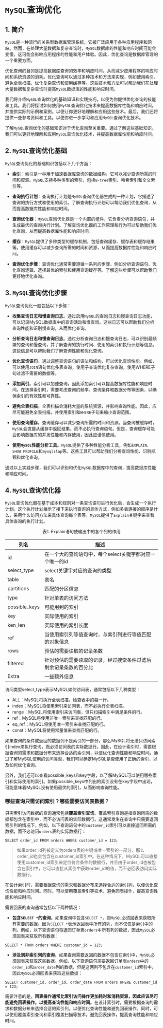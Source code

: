 # `MySQL`查询优化

## 1. 简介

`MySQL`是一种流行的关系型数据库管理系统，它被广泛应用于各种应用程序和网站。然而，在处理大量数据和复杂查询时，`MySQL`数据库的性能和响应时间可能会变慢，这可能会影响应用程序的性能和用户体验。因此，优化查询是数据库管理的一个重要方面。

优化查询的目的是提高数据库查询的效率和响应时间，从而减少应用程序的响应时间和系统资源的消耗。优化查询可以通过多种技术和方法来实现，例如使用索引、避免全表扫描、优化复杂查询和使用缓存等。这些技术和方法可以帮助我们在处理大量数据和复杂查询时提高`MySQL`数据库的性能和响应时间。

我们将介绍`MySQL`查询优化的基础知识和实践技巧，以便为你提供优化查询的技能和工具。我们将探讨如何使用`MySQL`查询优化技术来提高数据库性能和响应时间，并提供实际的示例和案例，以便让你更好地理解和应用这些技术。最后，我们还将提供一些参考资料和工具，以便你进一步学习和应用`MySQL`查询优化技术。

了解`MySQL`查询优化的基础知识对于优化查询至关重要。通过了解这些基础知识，我们可以更好地理解和应用`MySQL`查询优化技术，并提高数据库性能和响应时间。

## 2. `MySQL`查询优化基础

`MySQL`查询优化的基础知识包括以下几个方面：

- **索引**：索引是一种用于加速数据库查询的数据结构，它可以减少查询所需的时间和资源。`MySQL`支持多种类型的索引，包括`B-tree`索引、哈希索引和全文索引等。

- **查询执行计划**：查询执行计划是`MySQL`查询优化器生成的一种计划，它描述了查询的执行方式和使用的索引。了解查询执行计划可以帮助我们优化查询，从而提高数据库性能和响应时间。

- **查询优化器**：`MySQL`查询优化器是一个内置的组件，它负责分析查询语句，并生成最优的查询执行计划。了解查询优化器的工作原理和行为可以帮助我们优化查询，从而提高数据库性能和响应时间。

- **缓存**：`MySQL`提供了多种类型的缓存机制，包括查询缓存、缓存表和缓存结果等。使用缓存可以减少查询所需的时间和资源，从而提高数据库性能和响应时间。

- **查询优化步骤**：查询优化通常需要遵循一系列的步骤，例如分析查询语句、优化查询逻辑、选择最优的索引和使用查询缓存等。了解这些步骤可以帮助我们更好地优化查询。

## 3. `MySQL`查询优化步骤

`MySQL`查询优化一般包括以下步骤：

- **收集查询日志和慢查询日志**。通过启用`MySQL`的查询日志和慢查询日志功能，可以记录MySQL数据库中的查询活动和慢查询。这些日志可以帮助我们分析查询性能和识别慢查询，从而优化查询。

- **分析查询日志和慢查询日志**。通过分析查询日志和慢查询日志，可以识别最频繁的查询和慢查询，并了解查询的执行时间、使用的索引和执行计划等信息。这些信息可以帮助我们了解查询性能和优化查询。

- **优化查询语句**。通过调整查询语句的语法和结构，可以优化查询性能。例如，可以使用`JOIN`语句优化多表查询，使用子查询优化复杂查询，使用WHERE子句过滤不需要的数据等。

- **添加索引**。索引可以加速查询，因此添加索引可以提高数据库性能和响应时间。在选择索引时，需要考虑查询的频率、查询条件和数据分布等因素，以确保索引的有效性和可靠性。

- **避免全表扫描**。全表扫描会消耗大量的系统资源，并影响查询性能。因此，应尽可能避免全表扫描，并使用索引和`WHERE`子句来缩小查询范围。

- **使用查询缓存**。查询缓存可以减少查询所需的时间和资源。当查询被缓存时，`MySQL`会直接从缓存中返回结果，而不必执行查询语句。但是，查询缓存可能会影响数据库的并发性能和内存使用，因此应谨慎使用。

- **使用`MySQL`性能分析工具**。`MySQL`提供了多种性能分析工具，例如`EXPLAIN、SHOW PROFILE`和`mysqlslap`等。这些工具可以帮助我们分析查询性能、识别瓶颈和优化查询。

通过以上实践步骤，我们可以识别和优化`MySQL`数据库中的查询，提高数据库性能和响应时间。

## 4. `MySQL`查询优化器

`MySQL`查询优化器在基于成本和规则对一条查询语句进行优化后，会生成一个执行计划。这个执行计划展示了接下来执行查询的具体方式，例如多表连接的顺序是什么，采用什么访问方法来具体查询每个表等。`MySQL`提供了`Explain`关键字来查看具体查询的执行计划。

<p style="text-align:center">表1. Explain语句使输出中的各个列的作用</p>

| 列名          | 描述                                                         |
| ------------- | ------------------------------------------------------------ |
| id            | 在一个大的查询语句中，每个select关键字都对应一个唯一的id     |
| select_type   | select关键字对应的查询的类型                                 |
| table         | 表名                                                         |
| partitions    | 匹配的分区信息                                               |
| type          | 针对单表的访问方法                                           |
| possible_keys | 可能用到的索引                                               |
| key           | 实际使用的索引                                               |
| ken_len       | 实际使用的索引长度                                           |
| ref           | 当使用索引列等值查询时，与索引列进行等值匹配的对象信息       |
| rows          | 预估的需要读取的记录条数                                     |
| filtered      | 针对预估的需要读取的记录，经过搜索条件过滤后剩余记录条数的百分比 |
| Extra         | 一些额外信息                                                 |

访问类型select_type表示MySQL如何访问表，通常包括以下几种类型：

- ALL：MySQL将执行全表扫描，检查表中的每一行。
- index：MySQL将使用索引来访问表，而不必执行全表扫描。
- range：MySQL将使用索引来访问表，但只扫描索引中满足条件的行。
- ref：MySQL将使用非唯一索引来查找匹配的行。
- eq_ref：MySQL将使用唯一索引来查找匹配的行。
- const：MySQL将使用常量值来查找匹配的行。

如果查询的条件或返回的数据列不是索引的一部分，那么MySQL将无法只访问索引index来执行查询，而必须访问表的实际数据行。因此，在设计索引时，需要根据查询的需求和数据分布来选择合适的索引列，以便优化查询性能和响应时间。通过了解MySQL使用的访问类型，我们可以确定MySQL是否使用了正确的索引，以及如何优化查询。

另外，我们还可以查看possible_keys和key字段，以了解MySQL可以使用哪些索引和实际使用的索引。如果possible_keys中列出的索引没有在key字段中出现，可能意味着MySQL没有使用最优的索引，从而影响查询性能。

### 哪些查询只需访问索引？哪些需要访问表数据？

只需索引访问数据的查询通常包括**覆盖索引查询**。覆盖索引查询是指查询所需的数据都包含在索引中，而不必访问表的实际数据行。这通常发生在查询中只需要返回索引列的情况下。例如，以下查询语句中的`customer_id`索引可以直接返回所需的数据，而不必访问`orders`表的实际数据行：

```mysql
SELECT order_id FROM orders WHERE customer_id = 123;
```

> 如果order_id列被定义为orders表的主键或唯一索引的一部分，那么order_id也会包含在customer_id索引中。在这种情况下，MySQL可以直接使用customer_id索引来定位符合条件的数据行，并且由于order_id也被包含在索引中，它可以直接从索引中获取order_id的值，而不必回表访问实际数据行。

在设计索引时，需要根据查询的需求和数据分布来选择合适的索引列，以便优化查询性能和响应时间。同时，可以使用覆盖索引等技术，避免回表操作，提高查询性能和响应时间。

需要回表的查询通常包括以下两种情况：

- **包含`SELECT *`的查询**。如果查询中包含`SELECT *`，则`MySQL`必须回表来获取所有需要的数据，因为`SELECT *`表示返回表中所有的列，而不仅仅是索引中的列。例如，以下查询语句将返回订单表`orders`中所有列的数据，因此`MySQL`必须回表来获取所有数据：

```mysql
SELECT * FROM orders WHERE customer_id = 123;
```

- **涉及到非索引列的查询**。如果查询需要返回的数据不包含在索引中，`MySQL`必须回表来获取这些数据。例如，以下查询语句需要返回订单表`orders`中的`order_id`和`order_date`列的数据，但是这两列不包含在`customer_id`索引中，因此`MySQL`必须回表来获取这些数据：

```mysql
SELECT customer_id, order_id, order_date FROM orders WHERE customer_id = 123;
```

需要注意的是，**回表操作通常比索引访问操作更加耗时和消耗资源，因此应该尽可能避免回表操作，以提高查询性能和响应时间**。在设计索引时，需要根据查询的需求和数据分布来选择合适的索引列，以便优化查询性能和避免回表操作。同时，可以使用覆盖索引查询和索引覆盖扫描等技术，避免回表操作，提高查询性能和响应时间。

